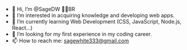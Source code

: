 - 👋 Hi, I’m @SageDW 💛💚BR
- 👀 I’m interested in acquiring knowledge and developing web apps.
- 🌱 I’m currently learning Web Development (CSS, JavaScript, Node.js, React...)
- 💞️ I’m looking for my first experience in my coding career.
- 📫 How to reach me: sagewhite333@gmail.com

<!---
SageDW/SageDW is a ✨ special ✨ repository because its `README.md` (this file) appears on your GitHub profile.
You can click the Preview link to take a look at your changes.
--->
